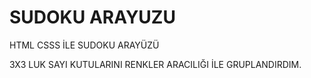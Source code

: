 # SUDOKU ARAYUZU

HTML CSSS İLE SUDOKU ARAYÜZÜ

3X3 LUK SAYI KUTULARINI RENKLER ARACILIĞI İLE GRUPLANDIRDIM.
